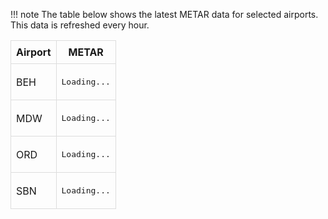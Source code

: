 <style>
    table {
        width: 100%;
        border-collapse: collapse;
    }
    td, th {
        border: 1px solid #ddd;
        padding: 8px;
    }
    pre {
        white-space: pre-wrap; /* Wrap text within the cell */
    }
</style>
!!! note
    The table below shows the latest METAR data for selected airports. This data is refreshed every hour.

| Airport | METAR |
|---------|-------|
| BEH    | <pre id="metar-KBEH">Loading...</pre> |
| MDW    | <pre id="metar-KMDW">Loading...</pre> |
| ORD    | <pre id="metar-KORD">Loading...</pre> |
| SBN    | <pre id="metar-KSBN">Loading...</pre> |

<script>
    const airports = ['KBEH', 'KMDW', 'KSBN', 'KORD']; // Add your list of airports here
    const apiKey = 'pOeQWCeTA9r2lfI4p0_YUlYmNo-qsKXGlCt-aU1zWNY'; // Replace with your actual API key

    async function fetchMetar(airport) {
        const response = await fetch(`https://avwx.rest/api/metar/${airport}?token=${apiKey}`);
        if (response.ok) {
            const data = await response.json();
            return data.sanitized;
        }
        return 'Unable to fetch METAR';
    }

    async function updateMetar() {
        for (const airport of airports) {
            const metar = await fetchMetar(airport);
            document.getElementById(`metar-${airport}`).textContent = metar;
        }
    }

    // Update METAR every hour (3600000 ms)
    setInterval(updateMetar, 3600000);

    // Initial update when page loads
    updateMetar();
</script>
        